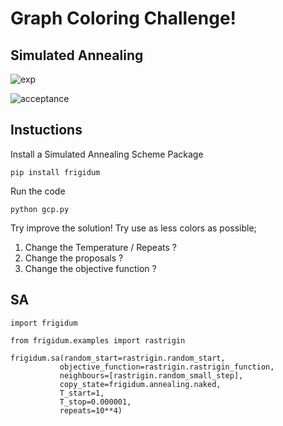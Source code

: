 # Graph Coloring Challenge!

## Simulated Annealing

![exp](https://www.ncl.ac.uk/webtemplate/ask-assets/external/maths-resources/images/Exp_function.png)

![acceptance](https://miro.medium.com/v2/resize:fit:1400/format:webp/1*WnBJxCX9FBYAhnHl5OfJhg.png)


## Instuctions

Install a Simulated Annealing Scheme Package

```
pip install frigidum
```

Run the code
```
python gcp.py
```

Try improve the solution! Try use as less colors as possible;

1. Change the Temperature / Repeats ?
2. Change the proposals ?
3. Change the objective function ?


## SA

```
import frigidum

from frigidum.examples import rastrigin

frigidum.sa(random_start=rastrigin.random_start,
           objective_function=rastrigin.rastrigin_function,
           neighbours=[rastrigin.random_small_step],
           copy_state=frigidum.annealing.naked,
           T_start=1,
           T_stop=0.000001,
           repeats=10**4)
```